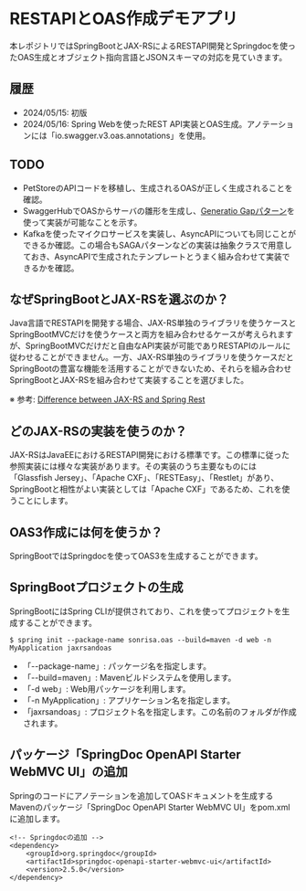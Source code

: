 # RESTAPIとOAS作成デモアプリ

本レポジトリではSpringBootとJAX-RSによるRESTAPI開発とSpringdocを使ったOAS生成とオブジェクト指向言語とJSONスキーマの対応を見ていきます。

## 履歴

- 2024/05/15: 初版
- 2024/05/16: Spring Webを使ったREST
  API実装とOAS生成。アノテーションには「io.swagger.v3.oas.annotations」を使用。

## TODO

- PetStoreのAPIコードを移植し、生成されるOASが正しく生成されることを確認。
- SwaggerHubでOASからサーバの雛形を生成し、[Generatio Gapパターン](https://zenn.dev/t_kuroiwa/articles/9676eb99b72cdc)を使って実装が可能なことを示す。
- Kafkaを使ったマイクロサービスを実装し、AsyncAPIについても同じことができるか確認。この場合もSAGAパターンなどの実装は抽象クラスで用意しておき、AsyncAPIで生成されたテンプレートとうまく組み合わせて実装できるかを確認。

## なぜSpringBootとJAX-RSを選ぶのか？

Java言語でRESTAPIを開発する場合、JAX-RS単独のライブラリを使うケースとSpringBootMVCだけを使うケースと両方を組み合わせるケースが考えられますが、SpringBootMVCだけだと自由なAPI実装が可能でありRESTAPIのルールに従わせることができません。一方、JAX-RS単独のライブラリを使うケースだとSpringBootの豊富な機能を活用することができないため、それらを組み合わせSpringBootとJAX-RSを組み合わせて実装することを選びました。

※ 参考:
[Difference between JAX-RS and Spring Rest](https://stackoverflow.com/questions/42944777/difference-between-jax-rs-and-spring-rest)

## どのJAX-RSの実装を使うのか？

JAX-RSはJavaEEにおけるRESTAPI開発における標準です。この標準に従った参照実装には様々な実装があります。その実装のうち主要なものには「Glassfish
Jersey」、「Apache
CXF」、「RESTEasy」、「Restlet」があり、SpringBootと相性がよい実装としては「Apache
CXF」であるため、これを使うことにします。

## OAS3作成には何を使うか？

SpringBootではSpringdocを使ってOAS3を生成することができます。

## SpringBootプロジェクトの生成

SpringBootにはSpring
CLIが提供されており、これを使ってプロジェクトを生成することができます。

```
$ spring init --package-name sonrisa.oas --build=maven -d web -n MyApplication jaxrsandoas
```

- 「--package-name」: パッケージ名を指定します。
- 「--build=maven」: Mavenビルドシステムを使用します。
- 「-d web」: Web用パッケージを利用します。
- 「-n MyApplication」: アプリケーション名を指定します。
- 「jaxrsandoas」:
  プロジェクト名を指定します。この名前のフォルダが作成されます。

## パッケージ「SpringDoc OpenAPI Starter WebMVC UI」の追加

Springのコードにアノテーションを追加してOASドキュメントを生成するMavenのパッケージ「SpringDoc
OpenAPI Starter WebMVC UI」をpom.xmlに追加します。

```
<!-- Springdocの追加 -->
<dependency>
	<groupId>org.springdoc</groupId>
	<artifactId>springdoc-openapi-starter-webmvc-ui</artifactId>
	<version>2.5.0</version>
</dependency>
```
